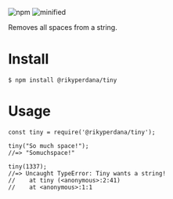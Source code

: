 ![npm](https://img.shields/badge/npm-1.0.0-blue "npm version")
![minified](https://img.shields/badge/minified_size-257_B-blue "minified size")

Removes all spaces from a string.

# Install
`$ npm install @rikyperdana/tiny`

# Usage
```
const tiny = require('@rikyperdana/tiny');

tiny("So much space!");
//=> "Somuchspace!"

tiny(1337);
//=> Uncaught TypeError: Tiny wants a string!
//    at tiny (<anonymous>:2:41)
//    at <anonymous>:1:1
```
